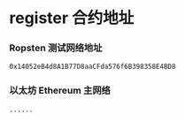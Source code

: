 # register 合约地址
### Ropsten 测试网络地址
```
0x14052eB4d8A1B77D8aaCFda576f6B398358E4BD8
```

### 以太坊 Ethereum 主网络
```
......
```
